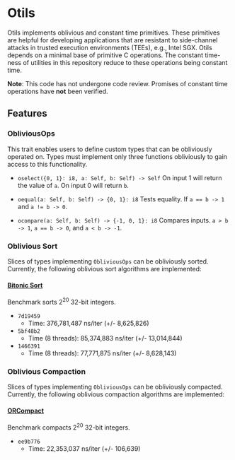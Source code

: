 # Otils

Otils implements oblivious and constant time primitives. These primitives are helpful for developing applications that are resistant to side-channel attacks in trusted execution environments (TEEs), e.g., Intel SGX. Otils depends on a minimal base of primitive C operations. The constant time-ness of utilities in this repository reduce to these operations being constant time.

**Note**: This code has not undergone code review. Promises of constant time operations have **not** been verified.

## Features

### ObliviousOps
This trait enables users to define custom types that can be obliviously operated on. Types must implement only three functions obliviously to gain access to this functionality.

- `oselect({0, 1}: i8, a: Self, b: Self) -> Self` On input 1 will return the value of `a`. On input 0 will return `b`.

- `oequal(a: Self, b: Self) -> {0, 1}: i8` Tests equality. If `a == b -> 1` and `a != b -> 0`.

- `ocompare(a: Self, b: Self) -> {-1, 0, 1}: i8` Compares inputs. `a > b -> 1`, `a == b -> 0`, and `a < b -> -1`.


### Oblivious Sort
Slices of types implementing `ObliviousOps` can be obliviously sorted. Currently, the following oblivious sort algorithms are implemented:

#### [Bitonic Sort](https://en.wikipedia.org/wiki/Bitonic_sorter)
Benchmark sorts $2^{20}$ 32-bit integers.

- `7d19459`
    - Time: 376,781,487 ns/iter (+/- 8,625,826)
- `5bf48b2`
    - Time (8 threads): 85,374,883 ns/iter (+/- 13,014,844)
- `1466391`
    - Time (8 threads): 77,771,875 ns/iter (+/- 8,628,143)


### Oblivious Compaction
Slices of types implementing `ObliviousOps` can be obliviously compacted. Currently, the following oblivious compaction algorithms are implemented:

#### [ORCompact](https://dl.acm.org/doi/abs/10.1145/3548606.3560603)
Benchmark compacts $2^{20}$ 32-bit integers.

- `ee9b776`
    - Time: 22,353,037 ns/iter (+/- 106,639)